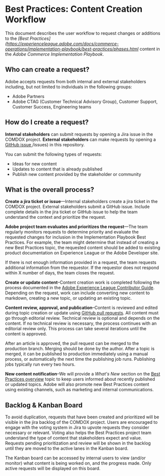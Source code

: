 # Best Practices: Content Creation Workflow
 
This document describes the user workflow to request changes or additions to the *[Best Practices](https://experienceleague.adobe.com/docs/commerce-operations/implementation-playbook/best-practices/phases.html* content in the *Adobe Commerce Implementation Playbook*.

## Who can create a request?

Adobe accepts requests from both internal and external stakeholders including, but not limited to individuals in the following groups:

-  Adobe Partners
-  Adobe CTAG (Customer Technical Advisory Group), Customer Support, Customer Success, Engineering teams

## How do I create a request?

**Internal stakeholders** can submit requests by opening a Jira issue in the COMDOX project. **External stakeholders** can make requests by opening a [GitHub issue ](https://github.com/AdobeDocs/commerce-operations.en/blob/main/help/implementation-playbook/overview.md)/issues) in this repository.

You can submit the following types of requests:

-  Ideas for new content
-  Updates to content that is already published
-  Publish new content provided by the stakeholder or community

## What is the overall process?


**Create a jira ticket or issue**—Internal stakeholders create a jira ticket in the COMDOX project. External stakeholders submit a GitHub issue. Include complete details in the jira ticket or GitHub issue to help the team understand the context and prioritize the request.


**Adobe project team evaluates and prioritizes the request**—The team regularly monitors requests to determine priority and evaluate the requested changes for inclusion in the Implementation Playbook Best Practices. For example, the team might determine that instead of creating a new Best Practices topic, the requested content should be added to existing product documentation on Experience League or the Adobe Developer site.

If there is not enough information provided in a request, the team requests additional information from the requestor. If the requestor does not respond within X number of days, the team closes the request.

**Create or update content**–Content creation work is completed following the process documented in the [Adobe Experience League Contributor Guide](https://experienceleague.adobe.com/docs/contributor/contributor-guide/introduction.html). Depending on the request, work can include converting new content to markdown, creating a new topic, or updating an existing topic.

**Content review, approval, and publication**–Content is reviewed and edited during topic creation or update using [GitHub pull requests](https://experienceleague.adobe.com/docs/contributor/contributor-guide/setup/git-fundamentals.html?lang=en#pull-requests). All content must go through editorial review. Technical review is optional and depends on the content. If no technical review is necessary, the process continues with an editorial review only. This process can take several iterations until the content is approved.

After an article is approved, the pull request can be merged to the production branch. Merging should be done by the author. After a topic is merged, it can be published to production immediately using a manual process, or automatically the next time the publishing job runs. Publishing jobs typically run every two hours.

**New content notification**–We will provide a *What's New* section on the [Best Practices overview](https://experienceleague.adobe.com/docs/commerce-operations/implementation-playbook/best-practices/phases.html?lang=en) topic to keep users informed about recently published or updated topics. Adobe will also promote new Best Practices content using existing channels, such as marketing and internal communications.

## Backlog & Kanban Board

To avoid duplication, requests that have been created and prioritized will be visible in the jira backlog of the COMDOX project. Users are encouraged to engage with the voting system in Jira to upvote requests they consider necessary or relevant. Voting also helps the Best Practices project team understand the type of content that stakeholders expect and value. Requests pending prioritization and review will be shown in the backlog until they are moved to the active lanes in the Kanban board. 

The Kanban board can be accessed by internal users to view (and/or monitor) what content is being worked on, and the progress made. Only active requests will be displayed on this board.
